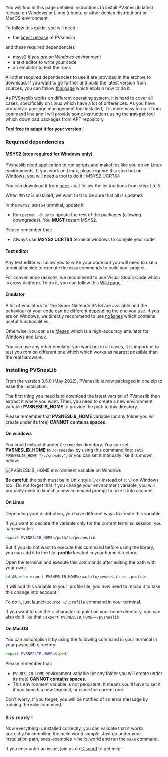 You will find in this page detailed instructions to install PVSnesLib latest release on Windows or Linux (ubuntu or other debian distribution) or MacOS environment.

To follow this guide, you will need :

- the [latest release](https://github.com/alekmaul/pvsneslib/releases/latest) of PVsneslib

and these required dependencies

- msys2 _if you are on Windows environment_
- a text editor to write your code
- an emulator to test the roms

All other required dependencies to use it are provided in the archive to download.
If you want to go further and build the latest version from sources, you can follow [this page](https://github.com/alekmaul/pvsneslib/wiki/Compiling-from-sources) which explain how to do it.

As PVSneslib works on different operating system, it is hard to cover all cases, specifically on Linux which have a lot of differences.
As you have probably a package management tool installed, it is more easy to do it from command line and i will provide some instructions using the **apt-get** tool which download packages from APT repository.

**Feel free to adapt it for your version !**


### Required dependencies

#### MSYS2 (step required for Windows only)

PVsneslib need application to run scripts and makefiles like you do on Linux environments.
If you work on Linux, please ignore this step but on Windows, you will need a tool to do it : MSYS2 UCRT64

You can download it from [here](https://www.msys2.org/#installation). Just follow the instructions from step `1` to `5`.

When `MSYS2` is installed, we want first to be sure that all is updated.

In the `MSYS2 UCRT64` terminal, update it:

- Run `pacman -Suuy` to update the rest of the packages (allowing downgrades). You **MUST** restart MSYS2.

Please remember that:

- Always use **MSYS2 UCRT64** terminal windows to compile your code.


#### Text editor

Any text editor will allow you to write your code but you will need to use a terminal beside to execute the `make` commands to build your project.

For convenience reasons, we recommend to use Visual Studio Code which is cross platform. To do it, you can follow this [Wiki page](https://github.com/alekmaul/pvsneslib/wiki/PVSneslib-and-Visual-Studio-Code).

#### Emulator

A lot of emulators for the Super Nintendo SNES are available and the behaviour of your code can be different depending the one you use.
If you are on Windows, we directly recommend to use [no$snes](https://problemkaputt.de/sns.htm) which contains useful functionalities.

Otherwise, you can use [Mesen](https://www.mesen.ca/) which is a high-accuracy emulator for Windows and Linux.

You can use any other emulator you want but in all cases, it is important to test you rom on different one which which works as nearest possible than the real hardware.

### Installing PVSnesLib

From the version 3.5.0 (May 2022), PVsneslib is now packaged in one zip to ease the installation.

The first thing you need is to download the latest version of PVsneslib then extract it where you want.
Then, you need to create a new environment variable **PVSNESLIB_HOME** to provide the path to this directory.

Please remember that **PVSNESLIB_HOME** variable (or any folder you will create under its tree) **CANNOT contains spaces**.

#### On windows

You could extract it under `C:/snesdev` directory.
You can set **PVSNESLIB_HOME** to `/c/snesdev` by using this command line: `setx PVSNESLIB_HOME "/c/snesdev"`, or you can set it manually like it is shown below:

![PVSNESLIB_HOME environment variable on Windows](https://user-images.githubusercontent.com/48180545/170839914-f5f21198-2df9-4190-ae72-ee459c4bc790.png)

**Be careful**: the path must be in Unix style (`/c/` instead of `c:\`) on Windows too ! Do not forget that if you change your environment variable, you will probably need to launch a new command prompt to take it into account.


#### On Linux

Depending your distribution, you have different ways to create this variable.

If you want to declare the variable only for the current terminal session, you can execute :
```bash
export PVSNESLIB_HOME=/path/to/pvsneslib
```

But if you do not want to execute this command before using the library, you can add it to the file **.profile** located in your home directory.

Open the terminal and execute this commands after editing the path with your own:

```bash
cd && echo export PVSNESLIB_HOME=/path/to/pvsneslib >> .profile
```

It will add this variable to your .profile file, you now need to reload it to take this change into account.

To do it, just launch `source ~/.profile` command in your terminal.

If you want to use the **~** character to point on your home directory, you can also do it like that : `export PVSNESLIB_HOME=~/pvsneslib`

#### On MacOS

You can accomplish it by using the following command in your terminal in your pvsneslib directory:

```bash
export PVSNESLIB_HOME=$(pwd)
```

Please remember that:

- `PVSNESLIB_HOME` environment variable (or any folder you will create under its tree) **CANNOT contains spaces**.
- This environment variable is not persistent. It means you'll have to set it if you launch a new terminal, or close the current one.

Don't worry, if you forget, you will be notified of an error message by running the `make` command.

### It is ready !


Now everything is installed correctly, you can validate that it works correctly by compiling the hello world sample. Just go under your installation path, snes-examples > hello_world and run the `make` command.


If you encounter an issue, join us on [Discord](https://discord.gg/DzEFnhB) to get help!
